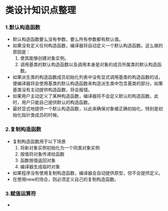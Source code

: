 # 类设计知识点整理

### 1.默认构造函数

- 默认构造函数要么没有参数，要么所有参数都有默认值。
- 如果没有定义任何构造函数，编译器将自动定义一个默认构造函数。这么做的原因是：
  1. 使其能够创建对象实例。
  2. 调用基类的默认构造函数以及调用本身是对象的成员所属类的默认构造函数。
- 如果派生类的构造函数成员初始化列表中没有显式调用基类的构造函数的话，便编译器将会使用基类的默认构造函数来构造派生类中包含基类的部分。如果基类没有主动提供构造函数，将会报错。
- 如果用户主动定义了某种构造函数，编译器将不会定义默认的构造函数。此时，用户只能自己提供默认的构造函数。
- 最好显式地提供一个默认构造函数，以此来确保对象被正确初始化，特别是初始化指针类成员的时候。
  
### 2.复制构造函数
- 复制构造函数用于以下场景
  1. 将新对象实例初始化为一个同类对象实例
  2. 按值将对象传递给函数
  3. 函数按值返回对象
  4. 编译器生成临时对象
- 如果程序没有使用复制构造函数，编译器会自动提供原型，但不会提供定义。
- 在使用new的场合，则必须定义自己的复制构造函数。
  
### 3.赋值运算符
- 